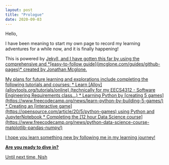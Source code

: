 ```yaml
---
layout: post
title: "Prologue"
date: 2020-09-03
---
```


Hello,

<p> I have been meaning to start my own page to record my learning adventures for a while now, and it is finally happening! </p>
<p> This is powered by <a href = http://jekyllrb.com> Jekyll, and I have gotten this far by using the comprehensive and *[easy-to-follow guide](jmcglone.com/guides/github-pages)* created by Jonathan Mcglone.</p>
<p> My plans for future learning and explorations include completing the following tutorials and courses: 
* Learn [Alloy](alloytools.org/tutorials/online) (technically for my EECS4312 - Software Engineering Requirements class...)
* Learning Python by [creating 5 games](https://www.freecodecamp.org/news/learn-python-by-building-5-games/)
* Creating an [interactive game](https://opensource.com/article/20/5/python-games) using Python and JupyterNotebook
* Completing the [12 hour Data Science course](https://www.freecodecamp.org/news/python-data-science-course-matplotlib-pandas-numpy/) </p>

I hope you learn something new by following me in my learning journey!

**Are you ready to dive in?**

Until next time,
Nish
